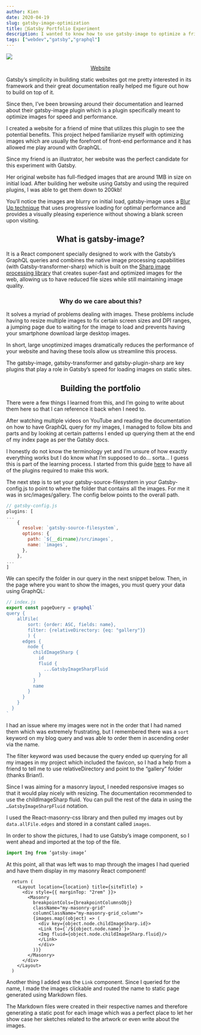 ```yaml
---
author: Kien
date: 2020-04-19
slug: gatsby-image-optimization
title: 🔨Gatsby Portfolio Experiment
description: I wanted to know how to use gatsby-image to optimize a friend's portfolio and so I decided to remake it using Gatsby.
tags: ["webdev","gatsby","graphql"]
---
```

![](./portfolio.gif)

<center> <p><a href="https://angry-lamarr-540b37.netlify.app/" target="_blank">Website</a></p></center>


Gatsby’s simplicity in building static websites got me pretty interested in its framework and their great documentation really helped me figure out how to build on top of it.

Since then, I’ve been browsing around their documentation and learned about their gatsby-image plugin which is a plugin specifically meant to optimize images for speed and performance.

I created a website for a friend of mine that utilizes this plugin to see the potential benefits. This project helped familiarize myself with optimizing images which are usually the forefront of front-end performance and it has allowed me play around with GraphQL.

Since my friend is an illustrator, her website was the perfect candidate for this experiment with Gatsby. 

Her original website has full-fledged images that are around 1MB in size on initial load. After building her website using Gatsby and using the required plugins, I was able to get them down to 200kb!

You’ll notice the images are blurry on initial load, gatsby-image uses a [Blur Up technique](https://using-gatsby-image.gatsbyjs.org/blur-up/) that uses progressive loading for optimal performance and provides a visually pleasing experience without showing a blank screen upon visiting.

## <center>What is gatsby-image?</center>

It is a React component specially designed to work with the Gatsby’s GraphQL queries and combines the native image processing capabilities (with Gatsby-transformer-sharp) which is built on the <a href="https://sharp.pixelplumbing.com/" target="_blank">Sharp image processing library</a> that creates super-fast and optimized images for the web, allowing us to have reduced file sizes while still maintaining image quality.

### <center>Why do we care about this? </center>

It solves a myriad of problems dealing with images. These problems include having to resize multiple images to fix certain screen sizes and DPI ranges, a jumping page due to waiting for the image to load and prevents having your smartphone download large desktop images.

In short, large unoptimized images dramatically reduces the performance of your website and having these tools allow us streamline this process.

The gatsby-image, gatsby-transformer and gatsby-plugin-sharp are key plugins that play a role in Gatsby’s speed for loading images on static sites.

## <center>Building the portfolio</center>

There were a few things I learned from this, and I’m going to write about them here so that I can reference it back when I need to.

After watching multiple videos on YouTube and reading the documentation on how to have GraphQL query for my images, I managed to follow bits and parts and by looking at certain patterns I ended up querying them at the end of my index page as per the Gatsby docs.

I honestly do not know the terminology yet and I’m unsure of how exactly everything works but I do know what I’m supposed to do… sorta… I guess this is part of the learning process. I started from this guide [here](https://www.gatsbyjs.org/packages/gatsby-image/) to have all of the plugins required to make this work.

The next step is to set your gatsby-source-filesystem in your Gatsby-config.js to point to where the folder that contains all the images. For me it was in src/images/gallery. The config below points to the overall path.

```javascript
// gatsby-config.js
plugins: [
...
    {
      resolve: `gatsby-source-filesystem`, 
      options: {
        path: `${__dirname}/src/images`,
        name: `images`,
      },
    },
...
]
```

We can specify the folder in our query in the next snippet below. Then, in the page where you want to show the images, you must query your data using GraphQL:
```javascript
// index.js
export const pageQuery = graphql`
query {
    allFile(
        sort: {order: ASC, fields: name},
        filter: {relativeDirectory: {eq: "gallery"}}
        ) {
      edges {
        node {
          childImageSharp {
            id
            fluid {
              ...GatsbyImageSharpFluid
            }
          }
          name
        }
      }
    }
  }
`
```

I had an issue where my images were not in the order that I had named them which was extremely frustrating, but I remembered there was a `sort` keyword on my blog query and was able to order them in ascending order via the name.

The filter keyword was used because the query ended up querying for all my images in my project which included the favicon, so I had a help from a friend to tell me to use relativeDirectory and point to the “gallery” folder (thanks Brian!).

Since I was aiming for a masonry layout, I needed responsive images so that it would play nicely with resizing. The documentation recommended to use the childImageSharp fluid. You can pull the rest of the data in using the `…GatsbyImageSharpFluid` notation.

I used the React-masonry-css library and then pulled my images out by `data.allFile.edges` and stored in a constant called `images`.

In order to show the pictures, I had to use Gatsby’s image component, so I went ahead and imported at the top of the file.  

```javascript
import Img from ‘gatsby-image’
```
At this point, all that was left was to map through the images I had queried and have them display in my masonry React component!

```javascript{numberLines: true}
  return (
    <Layout location={location} title={siteTitle} >
      <div style={{ marginTop: "2rem" }}>
        <Masonry
          breakpointCols={breakpointColumnsObj}
          className="my-masonry-grid"
          columnClassName="my-masonry-grid_column">
          {images.map((object) => (
            <div key={object.node.childImageSharp.id}>
            <Link to={`/${object.node.name}`}>
            <Img fluid={object.node.childImageSharp.fluid}/>
            </Link>
            </div>
          ))}
        </Masonry>
      </div>
    </Layout>
  )
```

Another thing I added was the `Link` component. Since I queried for the name, I made the images clickable and routed the name to static page generated using Markdown files.

The Markdown files were created in their respective names and therefore generating a static post for each image which was a perfect place to let her show case her sketches related to the artwork or even write about the images. 
